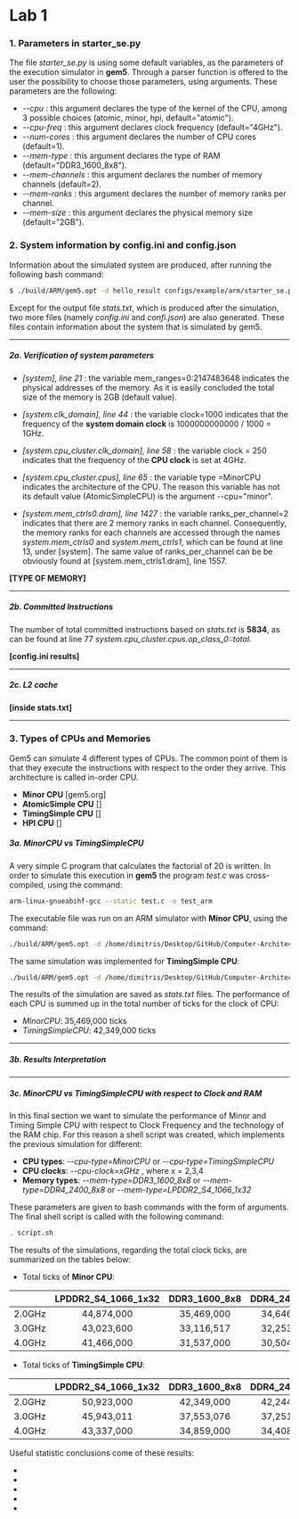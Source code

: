 # Lab 1



###  1. Parameters in starter_se.py

The file *starter_se.py* is using some default variables, as the parameters of the execution simulator in **gem5**. Through a parser function is offered to the user the possibility to choose those parameters, using arguments. These parameters are the following:

- *--cpu* : this argument declares the type of the kernel of the CPU, among 3 possible choices (atomic, minor, hpi, default="atomic").
- *--cpu-freq* : this argument declares clock frequency (default="4GHz").
- *--num-cores* : this argument declares the number of CPU cores (default=1).
- *--mem-type* : this argument declares the type of RAM (default="DDR3_1600_8x8").
- *--mem-channels* : this argument declares the number of memory channels (default=2).
- *--mem-ranks* : this argument declares the number of memory ranks per channel.
- *--mem-size* : this argument declares the physical memory size (default="2GB").



### 2. System information by config.ini and config.json

Information about the simulated system are produced, after running the following bash command:

```bash
$ ./build/ARM/gem5.opt -d hello_result configs/example/arm/starter_se.py --cpu="minor" "tests/test-progs/hello/bin/arm/linux/hello"
```

Except for the output file *stats.txt*, which is produced after the simulation, two more files (namely *config.ini* and *confi.json*) are also generated. These files contain information about the system that is simulated by gem5.

---

##### 2a. Verification of system parameters

- *[system], line 21* : the variable mem_ranges=0:2147483648 indicates the physical addresses of the memory. As it is easily concluded the total size of the memory is 2GB (default value).

- *[system.clk_domain], line 44* :  the variable clock=1000 indicates that the frequency of the **system domain clock** is 1000000000000 / 1000 = 1GHz.
- *[system.cpu_cluster.clk_domain], line 58* : the variable clock = 250 indicates that the frequency of the **CPU clock** is set at 4GHz.
- *[system.cpu_cluster.cpus], line 65* :  the variable type =MinorCPU indicates the architecture of the CPU. The reason this variable has not its default value (AtomicSimpleCPU) is the argument --cpu="minor".
- *[system.mem_ctrls0.dram], line 1427* : the variable ranks_per_channel=2 indicates that there are 2 memory ranks in each channel. Consequently, the memory ranks for each channels are accessed through the names *system.mem_ctrls0* and *system.mem_ctrls1*, which can be found at line 13, under [system]. The same value of ranks_per_channel can be be obviously found at [system.mem_ctrls1.dram], line 1557.



**[TYPE OF MEMORY]**

---

##### 2b. Committed Instructions

The number of total committed instructions based on *stats.txt* is **5834**, as can be found at line 77 *system.cpu_cluster.cpus.op_class_0::total*.



**[config.ini results]**

---

##### 2c. L2 cache

**[inside stats.txt]**

---



### 3. Types of CPUs and Memories

Gem5 can simulate 4 different types of CPUs. The common point of them is that they execute the instructions with respect to the order they arrive. This architecture is called in-order CPU.

- **Minor CPU**
  [gem5.org]
- **AtomicSimple CPU**
  []
- **TimingSimple CPU**
  []
- **HPI CPU**
  []



##### 3a. MinorCPU vs TimingSimpleCPU 

A very simple C program that calculates the factorial of 20 is written. In order to simulate this execution in **gem5** the program *test.c* was cross-compiled, using the command:

```bash
arm-linux-gnueabihf-gcc --static test.c -o test_arm
```

The executable file was run on an ARM simulator with **Minor CPU**, using the command:

```bash
./build/ARM/gem5.opt -d /home/dimitris/Desktop/GitHub/Computer-Architecture/Lab_1/MinorCPU configs/example/se.py --cpu-type=MinorCPU --caches -c '/home/dimitris/Desktop/GitHub/Computer-Architecture/Lab_1/test_arm'
```

The same simulation was implemented for **TimingSimple CPU**:

```bash
./build/ARM/gem5.opt -d /home/dimitris/Desktop/GitHub/Computer-Architecture/Lab_1/TimingSimpleCPU configs/example/se.py --cpu-type=TimingSimpleCPU --caches -c '/home/dimitris/Desktop/GitHub/Computer-Architecture/Lab_1/test_arm'
```

The results of the simulation are saved as *stats.txt* files. The performance of each CPU is summed up  in the total number of ticks for the clock of CPU:

- *MinorCPU*: 35,469,000 ticks
- *TimingSimpleCPU*: 42,349,000 ticks

---

##### 3b. Results Interpretation



---

##### 3c. MinorCPU vs TimingSimpleCPU  with respect to Clock and RAM

In this final section we want to simulate the performance of Minor and Timing Simple CPU with respect to Clock Frequency and the technology of the RAM chip. For this reason a shell script was created, which implements the previous simulation for different:

- **CPU types**: *--cpu-type=MinorCPU*  or   *--cpu-type=TimingSimpleCPU*
- **CPU clocks**: *--cpu-clock=xGHz* , where x = 2,3,4
- **Memory types**: *--mem-type=DDR3_1600_8x8*  or  *--mem-type=DDR4_2400_8x8*  or   *--mem-type=LPDDR2_S4_1066_1x32*

These parameters are given to bash commands with the form of arguments. The final shell script is called with the following command:

```bash
. script.sh
```

The results of the simulations, regarding the total clock ticks, are summarized on the tables below:

- Total ticks of **Minor CPU**:
  

|        | LPDDR2_S4_1066_1x32 | DDR3_1600_8x8 | DDR4_2400_8x8 |
| :----: | :-----------------: | :-----------: | :-----------: |
| 2.0GHz |     44,874,000      |  35,469,000   |  34,646,000   |
| 3.0GHz |     43,023,600      |  33,116,517   |  32,253,381   |
| 4.0GHz |     41,466,000      |  31,537,000   |  30,504,000   |



- Total ticks of **TimingSimple CPU**:

|        | LPDDR2_S4_1066_1x32 | DDR3_1600_8x8 | DDR4_2400_8x8 |
| :----: | :-----------------: | :-----------: | :-----------: |
| 2.0GHz |     50,923,000      |  42,349,000   |  42,244,000   |
| 3.0GHz |     45,943,011      |  37,553,076   |  37,251,045   |
| 4.0GHz |     43,337,000      |  34,859,000   |  34,408,000   |

Useful statistic conclusions come of these results:

- 
-  
-  
-  
- 